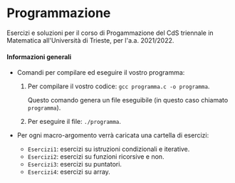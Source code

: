 # Programmazione
Esercizi e soluzioni per il corso di Progammazione del CdS triennale in Matematica all'Università di Trieste, per l'a.a. 2021/2022.

#### Informazioni generali
- Comandi per compilare ed eseguire il vostro programma:
    
    1. Per compilare il vostro codice: `gcc programma.c -o programma`.
    
       Questo comando genera un file eseguibile (in questo caso chiamato `programma`).
    
    2. Per eseguire il file: `./programma`.

- Per ogni macro-argomento verrà caricata una cartella di esercizi:
    - `Esercizi1`: esercizi su istruzioni condizionali e iterative.
    - `Esercizi2`: esercizi su funzioni ricorsive e non.
    - `Esercizi3`: esercizi su puntatori.
    - `Esercizi4`: esercizi su array.
